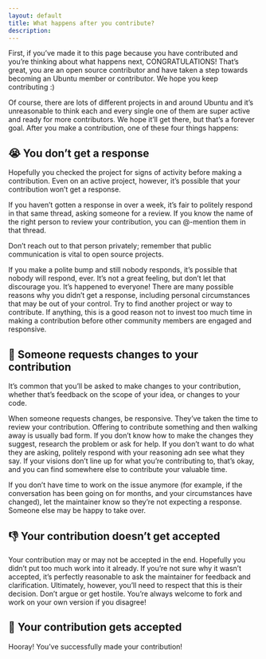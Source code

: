 ```yaml
---
layout: default
title: What happens after you contribute?
description: 
---
```


First, if you’ve made it to this page because you have contributed and you’re thinking about what happens next, CONGRATULATIONS! That’s great, you are an open source contributor and have taken a step towards becoming an Ubuntu member or contributor. We hope you keep contributing :)

Of course, there are lots of different projects in and around Ubuntu and it’s unreasonable to think each and every single one of them are super active and ready for more contributors. We hope it’ll get there, but that’s a forever goal. After you make a contribution, one of these four things happens:

## 😭 You don’t get a response

Hopefully you checked the project for signs of activity before making a contribution. Even on an active project, however, it’s possible that your contribution won’t get a response.

If you haven’t gotten a response in over a week, it’s fair to politely respond in that same thread, asking someone for a review. If you know the name of the right person to review your contribution, you can @-mention them in that thread.

Don’t reach out to that person privately; remember that public communication is vital to open source projects.

If you make a polite bump and still nobody responds, it’s possible that nobody will respond, ever. It’s not a great feeling, but don’t let that discourage you. It’s happened to everyone! There are many possible reasons why you didn’t get a response, including personal circumstances that may be out of your control. Try to find another project or way to contribute. If anything, this is a good reason not to invest too much time in making a contribution before other community members are engaged and responsive.

## 🚧 Someone requests changes to your contribution

It’s common that you’ll be asked to make changes to your contribution, whether that’s feedback on the scope of your idea, or changes to your code.

When someone requests changes, be responsive. They’ve taken the time to review your contribution. Offering to contribute something and then walking away is usually bad form. If you don’t know how to make the changes they suggest, research the problem or ask for help. If you don’t want to do what they are asking, politely respond with your reasoning adn see what they say. If your visions don’t line up for what you’re contributing to, that’s okay, and you can find somewhere else to contribute your valuable time.

If you don’t have time to work on the issue anymore (for example, if the conversation has been going on for months, and your circumstances have changed), let the maintainer know so they’re not expecting a response. Someone else may be happy to take over.

## 👎 Your contribution doesn’t get accepted

Your contribution may or may not be accepted in the end. Hopefully you didn’t put too much work into it already. If you’re not sure why it wasn’t accepted, it’s perfectly reasonable to ask the maintainer for feedback and clarification. Ultimately, however, you’ll need to respect that this is their decision. Don’t argue or get hostile. You’re always welcome to fork and work on your own version if you disagree!

## 🎉 Your contribution gets accepted

Hooray! You’ve successfully made your contribution!
